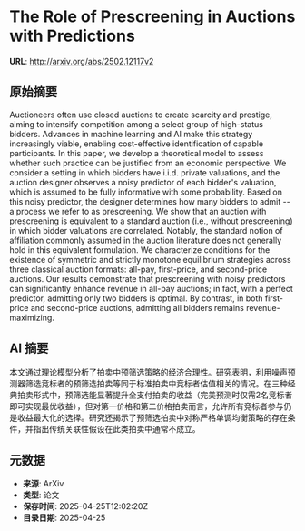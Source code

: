 # The Role of Prescreening in Auctions with Predictions

**URL**: http://arxiv.org/abs/2502.12117v2

## 原始摘要

Auctioneers often use closed auctions to create scarcity and prestige, aiming
to intensify competition among a select group of high-status bidders. Advances
in machine learning and AI make this strategy increasingly viable, enabling
cost-effective identification of capable participants. In this paper, we
develop a theoretical model to assess whether such practice can be justified
from an economic perspective. We consider a setting in which bidders have
i.i.d. private valuations, and the auction designer observes a noisy predictor
of each bidder's valuation, which is assumed to be fully informative with some
probability. Based on this noisy predictor, the designer determines how many
bidders to admit -- a process we refer to as prescreening. We show that an
auction with prescreening is equivalent to a standard auction (i.e., without
prescreening) in which bidder valuations are correlated. Notably, the standard
notion of affiliation commonly assumed in the auction literature does not
generally hold in this equivalent formulation. We characterize conditions for
the existence of symmetric and strictly monotone equilibrium strategies across
three classical auction formats: all-pay, first-price, and second-price
auctions. Our results demonstrate that prescreening with noisy predictors can
significantly enhance revenue in all-pay auctions; in fact, with a perfect
predictor, admitting only two bidders is optimal. By contrast, in both
first-price and second-price auctions, admitting all bidders remains
revenue-maximizing.


## AI 摘要

本文通过理论模型分析了拍卖中预筛选策略的经济合理性。研究表明，利用噪声预测器筛选竞标者的预筛选拍卖等同于标准拍卖中竞标者估值相关的情况。在三种经典拍卖形式中，预筛选能显著提升全支付拍卖的收益（完美预测时仅需2名竞标者即可实现最优收益），但对第一价格和第二价格拍卖而言，允许所有竞标者参与仍是收益最大化的选择。研究还揭示了预筛选拍卖中对称严格单调均衡策略的存在条件，并指出传统关联性假设在此类拍卖中通常不成立。

## 元数据

- **来源**: ArXiv
- **类型**: 论文
- **保存时间**: 2025-04-25T12:02:20Z
- **目录日期**: 2025-04-25
